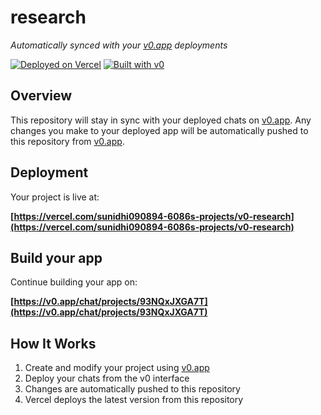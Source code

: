# research

*Automatically synced with your [v0.app](https://v0.app) deployments*

[![Deployed on Vercel](https://img.shields.io/badge/Deployed%20on-Vercel-black?style=for-the-badge&logo=vercel)](https://vercel.com/sunidhi090894-6086s-projects/v0-research)
[![Built with v0](https://img.shields.io/badge/Built%20with-v0.app-black?style=for-the-badge)](https://v0.app/chat/projects/93NQxJXGA7T)

## Overview

This repository will stay in sync with your deployed chats on [v0.app](https://v0.app).
Any changes you make to your deployed app will be automatically pushed to this repository from [v0.app](https://v0.app).

## Deployment

Your project is live at:

**[https://vercel.com/sunidhi090894-6086s-projects/v0-research](https://vercel.com/sunidhi090894-6086s-projects/v0-research)**

## Build your app

Continue building your app on:

**[https://v0.app/chat/projects/93NQxJXGA7T](https://v0.app/chat/projects/93NQxJXGA7T)**

## How It Works

1. Create and modify your project using [v0.app](https://v0.app)
2. Deploy your chats from the v0 interface
3. Changes are automatically pushed to this repository
4. Vercel deploys the latest version from this repository